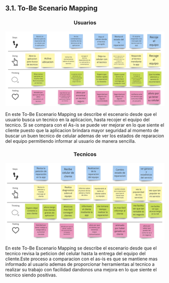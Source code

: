 ## 3.1. To-Be Scenario Mapping
<center > 

### Usuarios 
</center>

![Usuario](/Docs/Capitulo%20III/assets/img/As-is%20escenario%20mapping%20open%20source%20-%20Frame%203.jpg)

En este To-Be Escenario Mapping se describe el escenario desde que el usuario busca un tecnico en la aplicacion, hasta recojer el equipo del tecnico. Si se compara con el As-is se puede ver mejorar en lo que siente el cliente puesto que la aplicacion brindara mayor seguridad al momento de buscar un buen tecnico de celular ademas de ver los estados de reparacion del equipo permitiendo informar al usuario de manera sencilla.


<center > 

### Tecnicos
</center>

![Tecnico](/Docs/Capitulo%20III/assets/img/As-is%20escenario%20mapping%20open%20source%20-%20Frame%204.jpg)

En este To-Be Escenario Mapping se describe el escenario desde que el tecnico revisa la peticion del celular hasta la entrega del equipo del cliente.Este proceso a comparacion con el as-is  es que se mantiene mas informado al usuario ademas de proporcionar herramientas al tecnico a realizar su trabajo con facilidad dandonos una mejora en lo que siente el tecnico siendo positivas.